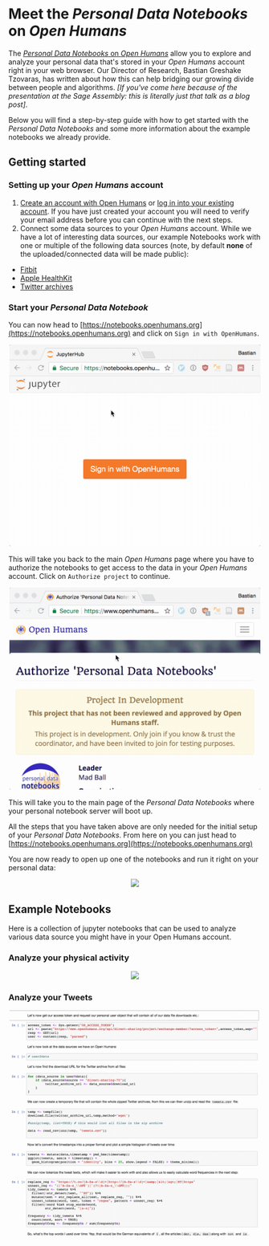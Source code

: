 # Meet the *Personal Data Notebooks* on *Open Humans*

The [*Personal Data Notebooks* on *Open Humans*](https://www.openhumans.org/activity/personal-data-notebooks/) allow you to explore and analyze your personal data that's stored in your *Open Humans* account right in your web browser. Our Director of Research, Bastian Greshake Tzovaras, has written about how this can help bridging our growing divide between people and algorithms. *[If you've come here because of the presentation at the Sage Assembly: this is literally just that talk as a blog post]*.

Below you will find a step-by-step guide with how to get started with the *Personal Data Notebooks* and some more information about the example notebooks we already provide.



## Getting started

### Setting up your *Open Humans* account
1. [Create an account with Open Humans](https://www.openhumans.org/account/signup/) or [log in into your existing account](https://www.openhumans.org/account/login/). If you have just created your account you will need to verify your email address before you can continue with the next steps.
2. Connect some data sources to your *Open Humans* account. While we have a lot of interesting data sources, our example Notebooks work with one or multiple of the following data sources (note, by default **none** of the uploaded/connected data will be made public):
  - [Fitbit](https://www.openhumans.org/activity/fitbit)
  - [Apple HealthKit](https://www.openhumans.org/activity/open-humans-healthkit-integration/)
  - [Twitter archives](https://www.openhumans.org/activity/twitter-archive-analyzer/)

### Start your *Personal Data Notebook*
You can now head to [https://notebooks.openhumans.org](https://notebooks.openhumans.org) and click on `Sign in with OpenHumans`.
<center><img src='notebook-login-1.gif' width='500'/></center>

This will take you back to the main *Open Humans* page where you have to authorize the notebooks to get access to the data in your *Open Humans* account. Click on `Authorize project` to continue.

<center><img src='notebook-login-2.gif' width='500'/></center>

This will take you to the main page of the *Personal Data Notebooks* where your personal notebook server will boot up.

All the steps that you have taken above are only needed for the initial setup of your *Personal Data Notebooks*. From here on you can just head to [https://notebooks.openhumans.org](https://notebooks.openhumans.org)

You are now ready to open up one of the notebooks and run it right on your personal data:

<center><img src='fitbit-image.gif' width='500'/></center>


## Example Notebooks
Here is a collection of jupyter notebooks that can be used to analyze various data source you might have in your Open Humans account.

### Analyze your physical activity
<center><img src='fitbit-image.gif' width='500'/></center>

### Analyze your Tweets
<center><img src='header-image.gif' width='500'/></center>
